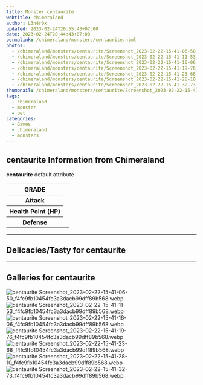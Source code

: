 ```yaml
---
title: Monster centaurite
webtitle: chimeraland
author: L3n4r0x
updated: 2023-02-24T20:55:43+07:00
date: 2023-02-24T20:44:43+07:00
permalink: /chimeraland/monsters/centaurite.html
photos:
  - /chimeraland/monsters/centaurite/Screenshot_2023-02-22-15-41-06-50_f4fc9fb10454fc3a3dacb99dff89b568.webp
  - /chimeraland/monsters/centaurite/Screenshot_2023-02-22-15-41-11-53_f4fc9fb10454fc3a3dacb99dff89b568.webp
  - /chimeraland/monsters/centaurite/Screenshot_2023-02-22-15-41-16-06_f4fc9fb10454fc3a3dacb99dff89b568.webp
  - /chimeraland/monsters/centaurite/Screenshot_2023-02-22-15-41-19-76_f4fc9fb10454fc3a3dacb99dff89b568.webp
  - /chimeraland/monsters/centaurite/Screenshot_2023-02-22-15-41-23-68_f4fc9fb10454fc3a3dacb99dff89b568.webp
  - /chimeraland/monsters/centaurite/Screenshot_2023-02-22-15-41-28-10_f4fc9fb10454fc3a3dacb99dff89b568.webp
  - /chimeraland/monsters/centaurite/Screenshot_2023-02-22-15-41-32-73_f4fc9fb10454fc3a3dacb99dff89b568.webp
thumbnail: /chimeraland/monsters/centaurite/Screenshot_2023-02-22-15-41-06-50_f4fc9fb10454fc3a3dacb99dff89b568.webp
tags:
  - chimeraland
  - monster
  - pet
categories:
  - Games
  - chimeraland
  - monsters
---
```


<section id="bootstrap-wrapper"><link rel="stylesheet" href="https://rawcdn.githack.com/dimaslanjaka/Web-Manajemen/0c3b5aa1813bd4abcd2c11bf3e37928b15c28664/css/bootstrap-5-3-0-alpha3-wrapper.css"/><h2 id="attribute">centaurite Information from Chimeraland</h2><p><b>centaurite</b> default attribute <table><tr><th>GRADE</th><td></td></tr><tr><th>Attack</th><td></td></tr><tr><th>Health Point (HP)</th><td></td></tr><tr><th>Defense</th><td></td></tr></table></p><hr/><h2 id="delicacies">Delicacies/Tasty for centaurite</h2><div class="bg-dark text-light"></div><hr/><div id="gallery"><h2>Galleries for centaurite</h2><div class="row"><div class="col-lg-6 col-12"><img src="/chimeraland/monsters/centaurite/Screenshot_2023-02-22-15-41-06-50_f4fc9fb10454fc3a3dacb99dff89b568.webp" alt="centaurite Screenshot_2023-02-22-15-41-06-50_f4fc9fb10454fc3a3dacb99dff89b568.webp"/></div><div class="col-lg-6 col-12"><img src="/chimeraland/monsters/centaurite/Screenshot_2023-02-22-15-41-11-53_f4fc9fb10454fc3a3dacb99dff89b568.webp" alt="centaurite Screenshot_2023-02-22-15-41-11-53_f4fc9fb10454fc3a3dacb99dff89b568.webp"/></div><div class="col-lg-6 col-12"><img src="/chimeraland/monsters/centaurite/Screenshot_2023-02-22-15-41-16-06_f4fc9fb10454fc3a3dacb99dff89b568.webp" alt="centaurite Screenshot_2023-02-22-15-41-16-06_f4fc9fb10454fc3a3dacb99dff89b568.webp"/></div><div class="col-lg-6 col-12"><img src="/chimeraland/monsters/centaurite/Screenshot_2023-02-22-15-41-19-76_f4fc9fb10454fc3a3dacb99dff89b568.webp" alt="centaurite Screenshot_2023-02-22-15-41-19-76_f4fc9fb10454fc3a3dacb99dff89b568.webp"/></div><div class="col-lg-6 col-12"><img src="/chimeraland/monsters/centaurite/Screenshot_2023-02-22-15-41-23-68_f4fc9fb10454fc3a3dacb99dff89b568.webp" alt="centaurite Screenshot_2023-02-22-15-41-23-68_f4fc9fb10454fc3a3dacb99dff89b568.webp"/></div><div class="col-lg-6 col-12"><img src="/chimeraland/monsters/centaurite/Screenshot_2023-02-22-15-41-28-10_f4fc9fb10454fc3a3dacb99dff89b568.webp" alt="centaurite Screenshot_2023-02-22-15-41-28-10_f4fc9fb10454fc3a3dacb99dff89b568.webp"/></div><div class="col-lg-6 col-12"><img src="/chimeraland/monsters/centaurite/Screenshot_2023-02-22-15-41-32-73_f4fc9fb10454fc3a3dacb99dff89b568.webp" alt="centaurite Screenshot_2023-02-22-15-41-32-73_f4fc9fb10454fc3a3dacb99dff89b568.webp"/></div></div></div></section>
